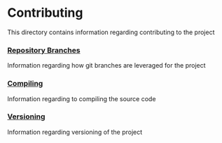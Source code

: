 # Contributing
This directory contains information regarding contributing to the project

### [Repository Branches](./branches.md)
Information regarding how git branches are leveraged for the project

### [Compiling](./compiling)
Information regarding to compiling the source code

### [Versioning](./versioning.md)
Information regarding versioning of the project


